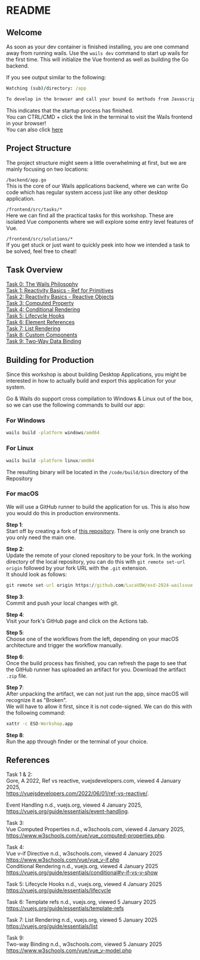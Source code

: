 # README

## Welcome

As soon as your dev container is finished installing, you are one command away from running wails.
Use the `wails dev` command to start up wails for the first time.
This will initialize the Vue frontend as well as building the Go backend.

If you see output similar to the following:

```cmd
Watching (sub)/directory: /app

To develop in the browser and call your bound Go methods from Javascript, navigate to: http://localhost:34115
```

This indicates that the startup process has finished.  
You can CTRL/CMD + click the link in the terminal to visit the Wails frontend in your browser!  
You can also click [here](http://localhost:34115)

## Project Structure

The project structure might seem a little overwhelming at first, but we are mainly focusing on two locations:

`/backend/app.go`  
This is the core of our Wails applications backend, where we can write Go code which has regular system access just like any other desktop application.

`/frontend/src/tasks/*`  
Here we can find all the practical tasks for this workshop. These are isolated Vue components where we will explore some entry level features of Vue.

`/frontend/src/solutions/*`  
If you get stuck or just want to quickly peek into how we intended a task to be solved, feel free to cheat!

## Task Overview

[Task 0: The Wails Philosophy](./frontend/src/tasks/task-0/README.md)  
[Task 1: Reactivity Basics - Ref for Primitives](./frontend/src/tasks/task-1/README.md)  
[Task 2: Reactivity Basics - Reactive Objects](./frontend/src/tasks/task-2/README.md)  
[Task 3: Computed Property](./frontend/src/tasks/task-3/README.md)  
[Task 4: Conditional Rendering](frontend/src/tasks/task-4/README.md)  
[Task 5: Lifecycle Hooks](frontend/src/tasks/task-5/README.md)  
[Task 6: Element References](frontend/src/tasks/task-6/README.md)  
[Task 7: List Rendering](frontend/src/tasks/task-7/README.md)  
[Task 8: Custom Components](frontend/src/tasks/task-8/README.md)  
[Task 9: Two-Way Data Binding](frontend/src/tasks/task-9/README.md)  


## Building for Production

Since this workshop is about building Desktop Applications, you might be interested in how to actually build and export this application for your system.

Go & Wails do support cross compilation to Windows & Linux out of the box, so we can use the following commands to build our app:

### For Windows
```cmd
wails build -platform windows/amd64
```

### For Linux
```cmd
wails build -platform linux/amd64
```

The resulting binary will be located in the `/code/build/bin` directory of the Repository

### For macOS

We will use a GitHub runner to build the application for us. This is also how you would do this in production environments.

**Step 1**:  
Start off by creating a fork of [this repository](https://github.com/sebivenlo/esd-2024-wailsvue). There is only one branch so you only need the main one.

**Step 2**:  
Update the remote of your cloned repository to be your fork.
In the working directory of the local repository, you can do this with `git remote set-url origin` followed by your fork URL with the `.git` extension.  
It should look as follows:
```cmd
git remote set-url origin https://github.com/LucaVDW/esd-2024-wailsvue.git
```

**Step 3**:  
Commit and push your local changes with git.

**Step 4**:  
Visit your fork's GitHub page and click on the Actions tab.

**Step 5**:  
Choose one of the workflows from the left, depending on your macOS architecture and trigger the workflow manually.

**Step 6**:  
Once the build process has finished, you can refresh the page to see that the GitHub runner has uploaded an artifact for you. Download the artifact `.zip` file.

**Step 7**:  
After unpacking the artifact, we can not just run the app, since macOS will recognize it as "Broken".  
We will have to allow it first, since it is not code-signed. We can do this with the following command:

```cmd
xattr -c ESD-Workshop.app
```

**Step 8**:  
Run the app through finder or the terminal of your choice.

## References

Task 1 & 2:  
Gore, A 2022, Ref vs reactive, vuejsdevelopers.com, viewed 4 January 2025,  
<https://vuejsdevelopers.com/2022/06/01/ref-vs-reactive/>.

Event Handling n.d., vuejs.org, viewed 4 January 2025,  
<https://vuejs.org/guide/essentials/event-handling>.

Task 3:  
Vue Computed Properties n.d., w3schools.com, viewed 4 January 2025,  
<https://www.w3schools.com/vue/vue_computed-properties.php>.

Task 4:  
Vue v-if Directive n.d., w3schools.com, viewed 4 January 2025  
<https://www.w3schools.com/vue/vue_v-if.php>  
Conditional Rendering n.d., vuejs.org, viewed 4 January 2025  
<https://vuejs.org/guide/essentials/conditional#v-if-vs-v-show>

Task 5:
Lifecycle Hooks n.d., vuejs.org, viewed 4 January 2025  
<https://vuejs.org/guide/essentials/lifecycle>

Task 6:
Template refs n.d., vuejs.org, viewed 5 January 2025  
<https://vuejs.org/guide/essentials/template-refs>

Task 7:
List Rendering n.d., vuejs.org, viewed 5 January 2025  
<https://vuejs.org/guide/essentials/list>  

Task 9:  
Two-way Binding n.d., w3schools.com, viewed 5 January 2025  
<https://www.w3schools.com/vue/vue_v-model.php>